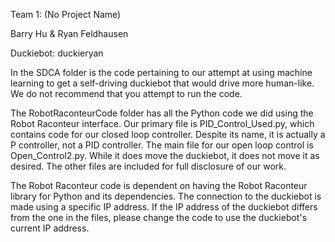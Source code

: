 Team 1: (No Project Name)

Barry Hu & Ryan Feldhausen

Duckiebot: duckieryan

In the SDCA folder is the code pertaining to our attempt at using
machine learning to get a self-driving duckiebot that would drive
more human-like. We do not recommend that you attempt to run the code.

The RobotRaconteurCode folder has all the Python code we did using
the Robot Raconteur interface. Our primary file is PID_Control_Used.py,
which contains code for our closed loop controller. Despite its name,
it is actually a P controller, not a PID controller. The main file for
our open loop control is Open_Control2.py. While it does move the 
duckiebot, it does not move it as desired. The other files are included
for full disclosure of our work.

The Robot Raconteur code is dependent on having the Robot Raconteur library
for Python and its dependencies. The connection to the duckiebot is made using
a specific IP address. If the IP address of the duckiebot differs from the one 
in the files, please change the code to use the duckiebot's current IP address.
